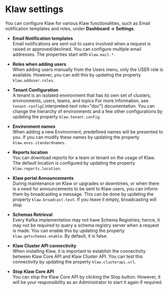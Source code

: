 # Klaw settings

You can configure Klaw for various Klaw functionalities, such as Email
notification templates and roles, under **Dashboard -\> Settings**.

- **Email Notification templates**  
  Email notifications are sent out
  to users involved when a request is raised or approved/declined. You
  can configure multiple email addresses. The properties start with
  `klaw.mail.*`.

- **Roles when adding users**  
  When adding users manually from the
  Users menu, only the USER role is available. However, you can edit
  this by updating the property `klaw.adduser.roles`.
- **Tenant Configuration**  
  A tenant is an isolated environment that
  has its own set of clusters, environments, users, teams, and topics
  For more information, see `tenant-config`{.interpreted-text
  role="doc"} documentation. You can change the hierarchy of
  environments and a few other configurations by updating the property
  `klaw.tenant.config`.
- **Environment names**  
  When adding a new Environment, predefined
  names will be presented to you. If you can modify these names by
  updating the property `klaw.envs.standardnames`.
- **Reports location**  
  You can download reports for a team or tenant
  on the usage of Klaw. The default location is configured by updating
  the property `klaw.reports.location`.
- **Klaw portal Announcements**  
  During maintenance on Klaw or
  upgrades or downtimes, or when there is a need for announcements to
  be sent to Klaw users, you can inform them by broadcasting a
  message. This can be done by updating the property
  `klaw.broadcast.text`. If you leave it empty, broadcasting will
  stop.
- **Schemas Retrieval**  
  Every Kafka implementation may not have
  Schema Registries; hence, it may not be required to query a schema
  registry server when a request is made. You can enable this by
  updating the property `klaw.getschemas.enable`. By default, it is
  false.
- **Klaw Cluster API connectivity**  
  When installing Klaw, it is important
  to establish the connectivity between Klaw Core API and Klaw Cluster API. You
  can test this connectivity by updating the property
  `klaw.clusterapi.url`.
- **Stop Klaw Core API**  
  You can stop the Klaw Core API by clicking the Stop
  button. However, it will be your responsibility as an Administrator
  to start it again if required.
